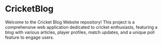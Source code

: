 # CricketBlog
Welcome to the Cricket Blog Website repository! This project is a comprehensive web application dedicated to cricket enthusiasts, featuring a blog with various articles, player profiles, match updates, and a unique poll feature to engage users.
